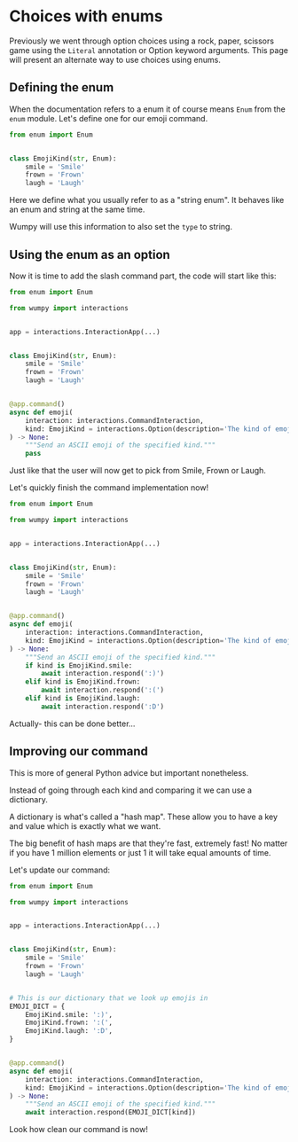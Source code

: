 # Choices with enums

Previously we went through option choices using a rock, paper, scissors game
using the `Literal` annotation or Option keyword arguments. This page will
present an alternate way to use choices using enums.

## Defining the enum

When the documentation refers to a enum it of course means `Enum` from the
`enum` module. Let's define one for our emoji command.

```python
from enum import Enum


class EmojiKind(str, Enum):
    smile = 'Smile'
    frown = 'Frown'
    laugh = 'Laugh'
```

Here we define what you usually refer to as a "string enum". It behaves like an
enum and string at the same time.

Wumpy will use this information to also set the `type` to string.

## Using the enum as an option

Now it is time to add the slash command part, the code will start like this:

```python
from enum import Enum

from wumpy import interactions


app = interactions.InteractionApp(...)


class EmojiKind(str, Enum):
    smile = 'Smile'
    frown = 'Frown'
    laugh = 'Laugh'


@app.command()
async def emoji(
    interaction: interactions.CommandInteraction,
    kind: EmojiKind = interactions.Option(description='The kind of emoji'),
) -> None:
    """Send an ASCII emoji of the specified kind."""
    pass
```

Just like that the user will now get to pick from Smile, Frown or Laugh.

Let's quickly finish the command implementation now!

```python
from enum import Enum

from wumpy import interactions


app = interactions.InteractionApp(...)


class EmojiKind(str, Enum):
    smile = 'Smile'
    frown = 'Frown'
    laugh = 'Laugh'


@app.command()
async def emoji(
    interaction: interactions.CommandInteraction,
    kind: EmojiKind = interactions.Option(description='The kind of emoji'),
) -> None:
    """Send an ASCII emoji of the specified kind."""
    if kind is EmojiKind.smile:
        await interaction.respond(':)')
    elif kind is EmojiKind.frown:
        await interaction.respond(':(')
    elif kind is EmojiKind.laugh:
        await interaction.respond(':D')
```

Actually- this can be done better...

## Improving our command

This is more of general Python advice but important nonetheless.

Instead of going through each kind and comparing it we can use a dictionary.

A dictionary is what's called a "hash map". These allow you to have a key and
value which is exactly what we want.

The big benefit of hash maps are that they're fast, extremely fast! No matter
if you have 1 million elements or just 1 it will take equal amounts of time.

Let's update our command:

```python
from enum import Enum

from wumpy import interactions


app = interactions.InteractionApp(...)


class EmojiKind(str, Enum):
    smile = 'Smile'
    frown = 'Frown'
    laugh = 'Laugh'


# This is our dictionary that we look up emojis in
EMOJI_DICT = {
    EmojiKind.smile: ':)',
    EmojiKind.frown: ':(',
    EmojiKind.laugh: ':D',
}


@app.command()
async def emoji(
    interaction: interactions.CommandInteraction,
    kind: EmojiKind = interactions.Option(description='The kind of emoji'),
) -> None:
    """Send an ASCII emoji of the specified kind."""
    await interaction.respond(EMOJI_DICT[kind])
```

Look how clean our command is now!
